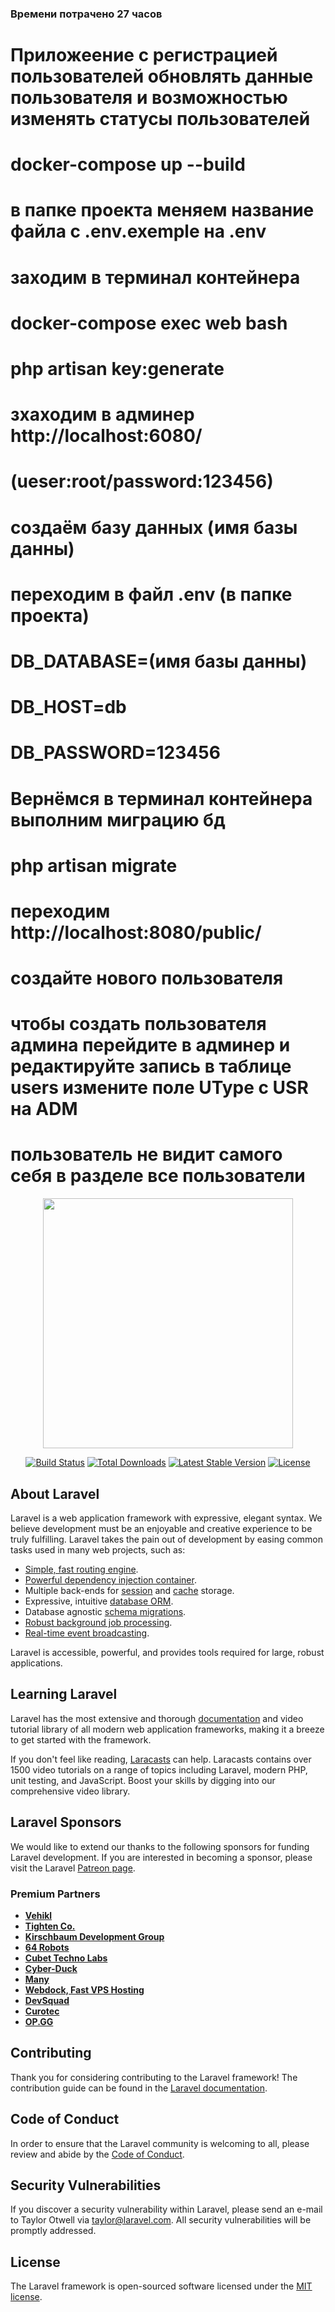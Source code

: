 <h3>Времени потрачено 27 часов</h3>
<h1>
Приложеение с регистрацией пользователей  обновлять данные пользователя 
и возможностью изменять статусы пользователей </h1>
<h1>docker-compose up --build</h1>
<h1>в папке проекта меняем название файла с .env.exemple на .env  </h1>
<h1>заходим в терминал контейнера</h1> 
<h1>docker-compose exec web bash</h1>
<h1>php artisan key:generate</h1>
<h1>зхаходим в админер http://localhost:6080/ </h1>
<h1>(ueser:root/password:123456)</h1>
<h1>создаём базу данных  (имя базы данны)</h1>
<h1>переходим в файл .env (в папке проекта)</h1>
<h1>DB_DATABASE=(имя базы данны)</h1>
<h1>DB_HOST=db</h1>
<h1>DB_PASSWORD=123456</h1>
<h1>Вернёмся в терминал контейнера выполним миграцию бд </h1>
<h1>php artisan migrate</h1>
<h1>переходим http://localhost:8080/public/</h1>
<h1>создайте нового пользователя</h1>
<h1>чтобы создать пользователя админа перейдите в админер и редактируйте запись в таблице users
измените поле UType с USR на  ADM</h1>
<h1>пользователь не видит самого себя в разделе все пользователи 
    </h1>

<p align="center"><a href="https://laravel.com" target="_blank"><img src="https://raw.githubusercontent.com/laravel/art/master/logo-lockup/5%20SVG/2%20CMYK/1%20Full%20Color/laravel-logolockup-cmyk-red.svg" width="400"></a></p>

<p align="center">
<a href="https://travis-ci.org/laravel/framework"><img src="https://travis-ci.org/laravel/framework.svg" alt="Build Status"></a>
<a href="https://packagist.org/packages/laravel/framework"><img src="https://img.shields.io/packagist/dt/laravel/framework" alt="Total Downloads"></a>
<a href="https://packagist.org/packages/laravel/framework"><img src="https://img.shields.io/packagist/v/laravel/framework" alt="Latest Stable Version"></a>
<a href="https://packagist.org/packages/laravel/framework"><img src="https://img.shields.io/packagist/l/laravel/framework" alt="License"></a>
</p>

## About Laravel

Laravel is a web application framework with expressive, elegant syntax. We believe development must be an enjoyable and creative experience to be truly fulfilling. Laravel takes the pain out of development by easing common tasks used in many web projects, such as:

- [Simple, fast routing engine](https://laravel.com/docs/routing).
- [Powerful dependency injection container](https://laravel.com/docs/container).
- Multiple back-ends for [session](https://laravel.com/docs/session) and [cache](https://laravel.com/docs/cache) storage.
- Expressive, intuitive [database ORM](https://laravel.com/docs/eloquent).
- Database agnostic [schema migrations](https://laravel.com/docs/migrations).
- [Robust background job processing](https://laravel.com/docs/queues).
- [Real-time event broadcasting](https://laravel.com/docs/broadcasting).

Laravel is accessible, powerful, and provides tools required for large, robust applications.

## Learning Laravel

Laravel has the most extensive and thorough [documentation](https://laravel.com/docs) and video tutorial library of all modern web application frameworks, making it a breeze to get started with the framework.

If you don't feel like reading, [Laracasts](https://laracasts.com) can help. Laracasts contains over 1500 video tutorials on a range of topics including Laravel, modern PHP, unit testing, and JavaScript. Boost your skills by digging into our comprehensive video library.

## Laravel Sponsors

We would like to extend our thanks to the following sponsors for funding Laravel development. If you are interested in becoming a sponsor, please visit the Laravel [Patreon page](https://patreon.com/taylorotwell).

### Premium Partners

- **[Vehikl](https://vehikl.com/)**
- **[Tighten Co.](https://tighten.co)**
- **[Kirschbaum Development Group](https://kirschbaumdevelopment.com)**
- **[64 Robots](https://64robots.com)**
- **[Cubet Techno Labs](https://cubettech.com)**
- **[Cyber-Duck](https://cyber-duck.co.uk)**
- **[Many](https://www.many.co.uk)**
- **[Webdock, Fast VPS Hosting](https://www.webdock.io/en)**
- **[DevSquad](https://devsquad.com)**
- **[Curotec](https://www.curotec.com/)**
- **[OP.GG](https://op.gg)**

## Contributing

Thank you for considering contributing to the Laravel framework! The contribution guide can be found in the [Laravel documentation](https://laravel.com/docs/contributions).

## Code of Conduct

In order to ensure that the Laravel community is welcoming to all, please review and abide by the [Code of Conduct](https://laravel.com/docs/contributions#code-of-conduct).

## Security Vulnerabilities

If you discover a security vulnerability within Laravel, please send an e-mail to Taylor Otwell via [taylor@laravel.com](mailto:taylor@laravel.com). All security vulnerabilities will be promptly addressed.

## License

The Laravel framework is open-sourced software licensed under the [MIT license](https://opensource.org/licenses/MIT).
